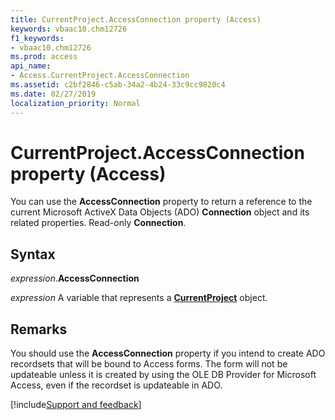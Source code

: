 ```yaml
---
title: CurrentProject.AccessConnection property (Access)
keywords: vbaac10.chm12726
f1_keywords:
- vbaac10.chm12726
ms.prod: access
api_name:
- Access.CurrentProject.AccessConnection
ms.assetid: c2bf2846-c5ab-34a2-4b24-33c9cc9820c4
ms.date: 02/27/2019
localization_priority: Normal
---
```



# CurrentProject.AccessConnection property (Access)

You can use the **AccessConnection** property to return a reference to the current Microsoft ActiveX Data Objects (ADO) **Connection** object and its related properties. Read-only **Connection**.


## Syntax

_expression_.**AccessConnection**

_expression_ A variable that represents a **[CurrentProject](Access.CurrentProject.md)** object.


## Remarks

You should use the **AccessConnection** property if you intend to create ADO recordsets that will be bound to Access forms. The form will not be updateable unless it is created by using the OLE DB Provider for Microsoft Access, even if the recordset is updateable in ADO. 




[!include[Support and feedback](~/includes/feedback-boilerplate.md)]